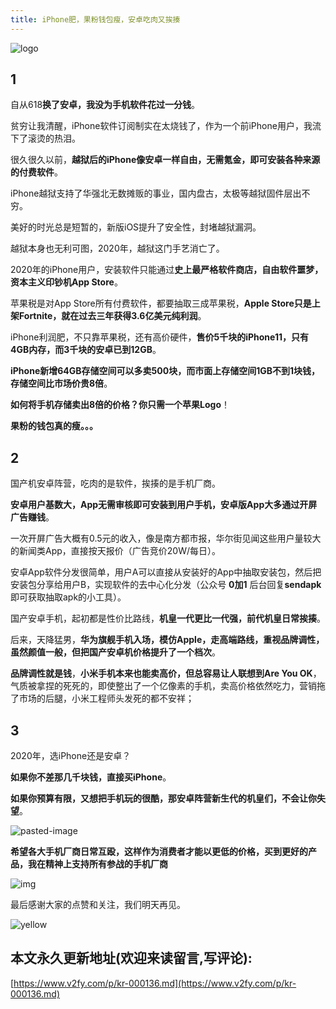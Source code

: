 ```yaml
---
title: iPhone肥，果粉钱包瘦，安卓吃肉又挨揍
---
```


![logo](https://www.v2fy.com/asset/0i/jikemiji/jikemiji-md/kr-000136.assets/logo.png)



## 1

自从618**换了安卓，我没为手机软件花过一分钱**。

贫穷让我清醒，iPhone软件订阅制实在太烧钱了，作为一个前iPhone用户，我流下了滚烫的热泪。

很久很久以前，**越狱后的iPhone像安卓一样自由，无需氪金，即可安装各种来源的付费软件**。

iPhone越狱支持了华强北无数摊贩的事业，国内盘古，太极等越狱固件层出不穷。

美好的时光总是短暂的，新版iOS提升了安全性，封堵越狱漏洞。

越狱本身也无利可图，2020年，越狱这门手艺消亡了。

2020年的iPhone用户，安装软件只能通过**史上最严格软件商店，自由软件噩梦，资本主义印钞机App Store**。

苹果税是对App Store所有付费软件，都要抽取三成苹果税，**Apple Store只是上架Fortnite，就在过去三年获得3.6亿美元纯利润**。

iPhone利润肥，不只靠苹果税，还有高价硬件，**售价5千块的iPhone11，只有4GB内存，而3千块的安卓已到12GB**。

**iPhone新增64GB存储空间可以多卖500块，而市面上存储空间1GB不到1块钱，存储空间比市场价贵8倍**。

**如何将手机存储卖出8倍的价格？你只需一个苹果Logo**！

**果粉的钱包真的瘦。。。**



## 2

国产机安卓阵营，吃肉的是软件，挨揍的是手机厂商。

**安卓用户基数大，App无需审核即可安装到用户手机，安卓版App大多通过开屏广告赚钱**。

一次开屏广告大概有0.5元的收入，像是南方都市报，华尔街见闻这些用户量较大的新闻类App，直接按天报价（广告竞价20W/每日）。

安卓App软件分发很简单，用户A可以直接从安装好的App中抽取安装包，然后把安装包分享给用户B，实现软件的去中心化分发（公众号 **0加1** 后台回复**sendapk** 即可获取抽取apk的小工具）。

国产安卓手机，起初都是性价比路线，**机皇一代更比一代强，前代机皇日常挨揍**。

后来，天降猛男，**华为旗舰手机入场，模仿Apple，走高端路线，重视品牌调性，虽然颜值一般，但把国产安卓机价格提升了一个档次**。

**品牌调性就是钱**，**小米手机本来也能卖高价，但总容易让人联想到Are You OK**， 气质被拿捏的死死的，即使整出了一个亿像素的手机，卖高价格依然吃力，营销拖了市场的后腿，小米工程师头发死的都不安祥；



## 3



2020年，选iPhone还是安卓？

**如果你不差那几千块钱，直接买iPhone**。

**如果你预算有限，又想把手机玩的很酷，那安卓阵营新生代的机皇们，不会让你失望**。

![pasted-image](https://www.v2fy.com/asset/0i/jikemiji/jikemiji-md/kr-000136.assets/pasted-image.png)

**希望各大手机厂商日常互殴，这样作为消费者才能以更低的价格，买到更好的产品，我在精神上支持所有参战的手机厂商**

![img](https://www.v2fy.com/asset/0i/jikemiji/jikemiji-md/kr-000136.assets/unnamed.jpg)

最后感谢大家的点赞和关注，我们明天再见。





![yellow](https://www.v2fy.com/asset/0i/jikemiji/jikemiji-md/kr-000136.assets/yellow.jpg)
## 本文永久更新地址(欢迎来读留言,写评论):

[https://www.v2fy.com/p/kr-000136.md](https://www.v2fy.com/p/kr-000136.md)
